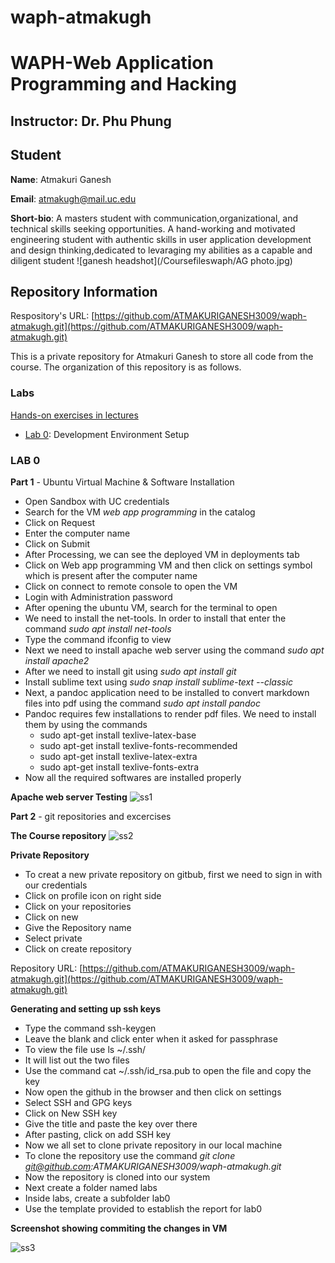 # waph-atmakugh
# WAPH-Web Application Programming and Hacking

## Instructor: Dr. Phu Phung

## Student

**Name**: Atmakuri Ganesh

**Email**: atmakugh@mail.uc.edu

**Short-bio**: A masters student with communication,organizational, and technical skills seeking opportunities. A hand-working and motivated engineering student with authentic skills in user application development and design thinking,dedicated to levaraging my abilities as a capable and diligent student
![ganesh headshot](/Coursefileswaph/AG photo.jpg)

## Repository Information

Respository's URL: [https://github.com/ATMAKURIGANESH3009/waph-atmakugh.git](https://github.com/ATMAKURIGANESH3009/waph-atmakugh.git)

This is a private repository for Atmakuri Ganesh to store all code from the course. The organization of this repository is as follows.

### Labs 

[Hands-on exercises in lectures](labs) 

  - [Lab 0](labs/lab0): Development Environment Setup 

### LAB 0 

**Part 1** - Ubuntu Virtual Machine & Software Installation
- Open Sandbox with UC credentials
- Search for the VM *web app programming* in the catalog
- Click on Request
- Enter the computer name 
- Click on Submit
- After Processing, we can see the deployed VM in deployments tab
- Click on Web app programming VM and then click on settings symbol which is present after the computer name 
- Click on connect to remote console to open the VM
- Login with Administration password
- After opening the ubuntu VM, search for the terminal to open
- We need to install the net-tools. In order to install that enter the command *sudo apt install net-tools*
- Type the command ifconfig to view
- Next we need to install apache web server using the command *sudo apt install apache2*
- After we need to install git using *sudo apt install git*
- Install sublime text using *sudo snap install sublime-text --classic*
- Next, a pandoc application need to be installed to convert markdown files into pdf using the command *sudo apt install pandoc*
- Pandoc requires few installations to render pdf files. We need to install them by using the commands
  - sudo apt-get install texlive-latex-base
  - sudo apt-get install texlive-fonts-recommended
  - sudo apt-get install texlive-latex-extra
  - sudo apt-get install texlive-fonts-extra
- Now all the required softwares are installed properly

**Apache web server Testing**
![ss1](./Coursefileswaph/ss1.png)

**Part 2** - git repositories and excercises

**The Course repository**
![ss2](./Coursefileswaph/ss2.png)

**Private Repository**
- To creat a new private repository on gitbub, first we need to sign in with our credentials
- Click on profile icon on right side
- Click on your repositories
- Click on new
- Give the Repository name
- Select private
- Click on create repository

Repository URL: [https://github.com/ATMAKURIGANESH3009/waph-atmakugh.git](https://github.com/ATMAKURIGANESH3009/waph-atmakugh.git)

**Generating and setting up ssh keys**
- Type the command ssh-keygen
- Leave the blank and click enter when it asked for passphrase
- To view the file use ls ~/.ssh/
- It will list out the two files
- Use the command cat ~/.ssh/id_rsa.pub to open the file and copy the key
- Now open the github in the browser and then click on settings
- Select SSH and GPG keys
- Click on New SSH key
- Give the title and paste the key over there 
- After pasting, click on add SSH key
- Now we all set to clone private repository in our local machine
- To clone the repository use the command *git clone git@github.com:ATMAKURIGANESH3009/waph-atmakugh.git*
- Now the repository is cloned into our system
- Next create a folder named labs
- Inside labs, create a subfolder lab0
- Use the template provided to establish the report for lab0

**Screenshot showing commiting the changes in VM**

![ss3](/home/administrator/Coursefileswaph/ss3.png)




